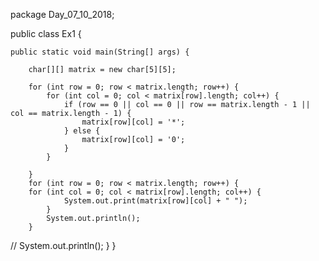 package Day_07_10_2018;

public class Ex1 {

	public static void main(String[] args) {

		char[][] matrix = new char[5][5];

		for (int row = 0; row < matrix.length; row++) {
			for (int col = 0; col < matrix[row].length; col++) {
				if (row == 0 || col == 0 || row == matrix.length - 1 || col == matrix.length - 1) {
					matrix[row][col] = '*';
				} else {
					matrix[row][col] = '0';
				}
			}

		}
		for (int row = 0; row < matrix.length; row++) {
		for (int col = 0; col < matrix[row].length; col++) {
				System.out.print(matrix[row][col] + " ");
			}
			System.out.println();
		}
//		System.out.println();
	}
}